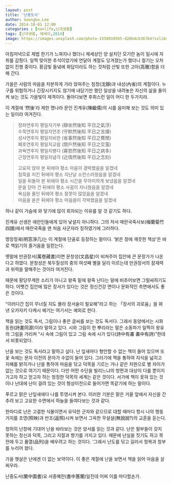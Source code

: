 ```yaml
---
layout: post
title: '난중도서'
author: Seongbo.Lee
date: 2014-10-01 12:00
categories : [nanlife,난과생활]
tags: [난과생활, 에세이,2014]
image: https://images.unsplash.com/photo-1550010565-d20b4cb367b4?ixlib=rb-1.2.1&ixid=eyJhcHBfaWQiOjEyMDd9&auto=format&fit=crop&w=940&q=70
---
```


아침저녁으로 제법 한기가 느껴지나 했더니 제세상인 양 설치던 모기란 놈이 일시에 자취를 감췄다. 일찍 맞이한 추석이었기에 연달아 계절도 당겨졌는가 했더니 절기는 오차 없이 진행 중이다. 황금빛 들녘에 화답이라도 하는 것처럼 산빛 또한 고아(高雅)함을 더해 간다.

가을은 사람의 마음을 차분하게 가라 앉혀주는 침정(沈靜)과 내성(內省)의 계절이다. 누구를 위협하거나 긴장시키지도 않기에 내닫기만 했던 일상을 내려놓은 자신의 삶을 돌이켜 보는 것도 가을빛이 제격이다. 돌아다보면 후회스런 일이 어디 한 두가지랴.

이 계절에 ‘然後’라 제한 명나라 문인 진계유(陳繼儒)의 시를 음미해 보는 것도 의미 있는 일이라 여겨진다.

>정좌연후지 평일지기부 (靜坐然後知 平日之氣浮)<br />
>수묵연후지 평일지언조 (守默然後知 平日之言燥)<br />
>성사연후지 평일지비한 (省事然後知 平日之費閒)<br />
>폐호연후지 평일지교람 (閉戶然後知 平日之交濫)<br />
>과욕연후지 평일지병다 (寡慾然後知 平日之病多)<br />
>근정연후지 평일지념각 (近情然後知 平日之念刻)
>
>고요히 앉아 본 뒤에야 평소 마음이 경박했음을 알겠네<br />
>침묵을 지킨 뒤에야 평소 지난날 소란스러웠음을 알겠네<br />
>일을 뒤돌아 본 뒤에야 평소 시간을 무의미하게 보냈음을 알겠네<br />
>문을 닫아 건 뒤에야 평소 사귐이 지나쳤음을 알겠네<br />
>욕심을 줄인 뒤에야 평소 잘못이 많았음을 알겠네<br />
>마음을 쏟은 뒤에야 평소 마음씀이 각박했음을 알겠네

하나 같이 가슴에 와 닿기에 많이 회자되는 이유를 알 것 같기도 하다.

진계유 선생은 애란인들에게 있어 낯설지 아니하다. 그의 저서 매란국죽사보(梅蘭菊竹四譜)에서 매란국죽을 맨 처음 사군자라 칭하였기에 그러하다.

명창정궤(明窓淨几)는 이 계절에 단골로 등장하는 말이다. ‘밝은 창에 깨끗한 책상’은 바로 책읽기의 즐거움을 일컫는다.

옛말에 만권장서(萬卷藏書)이면 문창성(文昌星)이 비쳐주어 집안에 큰 문장가가 나온다고 하였다. 문창성은 북두칠성의 중의 여섯째 별을 달리 이르는데 만권장서의 잠재력과 위력을 말해주는 것이라 여겨진다.

때문에 황당무계한 소리가 아니고 왕죽 밑에 왕죽 난다는 말에 비추어보면 그럴싸하기도 하다. 어쨋건 집안에 많은 장서가 있다는 것은 정신건강 면이나 문화적인 측면에서도 좋은 것이다.

“이러다간 집이 무너질 지도 몰라 장서술이 필요해”라고 하는 「장서의 괴로움」을 펴낸 오카자키 다케시 예기는 여기서는 예외로 한다.

책을 읽는 것도 독서, 그림이나 좋은 글씨를 보는 것도 독서다. 그래서 동양에서는 시화동원(詩畫同源)이라 말하고 있다. 시와 그림이 한 뿌리라는 말은 소동파가 일찍이 왕유의 그림을 가리켜 “시 속에 그림이 있고 그림 속에 시가 있다(詩中有畵 畵中有詩)”한데서 비롯되었다.

난을 보는 것도 독서라고 말하고 싶다. 난 잎새마다 형언할 수 없는 책이 들어 있으며 또 꽃 속에는 문자 이전의 문자가 수없이 들어 있다. 그러기에 책을 통하여 지식을 넓히고 지혜를 밝히거나 난을 통하여 마음을 닦고 덕목을 기르는 거나 같은 차원으로 별 차이가 없는 것으로 여기기 때문이다. 다만 어떤 수단을 빌리느냐의 방편과 대상이 다를 뿐이지 가고자 하고 얻고자 하는 청정한 덕목의 세계는 같은 것이다.
서가에 책이 꽂혀 있는 것이나 난대에 난이 걸려 있는 것이 형상이전으로 들어가면 똑같기에 하는 말이다.

푸르고 맑은 난잎새에다 나를 투영시켜 본다. 이러한 기분은 맑은 거울 앞에서 자신을 간추려 보고 고요한 수면에서 하늘을 들여다보는 것과 같다.

한마디로 난은 고결한 식물이면서 유덕한 군자와 같으므로 대할 때마다 항시 나의 행동거지를 조영(照映)과 반조(返照)시켜 보면서 그윽한 무설설(無說說?)의 교훈을 듣는다.

청허히 난창에 기대어 난을 바라보는 것은 양서를 읽는 것과 같다. 난은 필부들이 갖지 못하는 정신과 덕목, 그리고 지절과 향기를 가지고 있다. 때문에 난실을 짓기도 하고 목전에 두고 품열(品列)을 배우려고 하는 것이다. ‘그래서  난도를 닦고 길러서 청복과 청부를 누리어 왔다.

가을 햇살은 난에겐 더 없는 보약이다. 이 좋은 계절에 난을 보면서 책을 읽어 마음을 살찌우라.

난중도서(蘭中圖書)요 서중혜란(書中蕙蘭)일진데 어찌 이를 마다할손가.